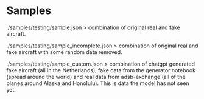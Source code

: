 # Samples
./samples/testing/sample.json > 
combination of original real and fake aircraft.

./samples/testing/sample_incomplete.json >
combination of original real and fake aircraft with some random data removed.

./samples/testing/sample_custom.json > 
combination of chatgpt generated fake aircraft (all in the Netherlands), fake data from the generator notebook (spread around the world) and real data from adsb-exchange (all of the planes around Alaska and Honolulu). This is data the model has not seen yet.